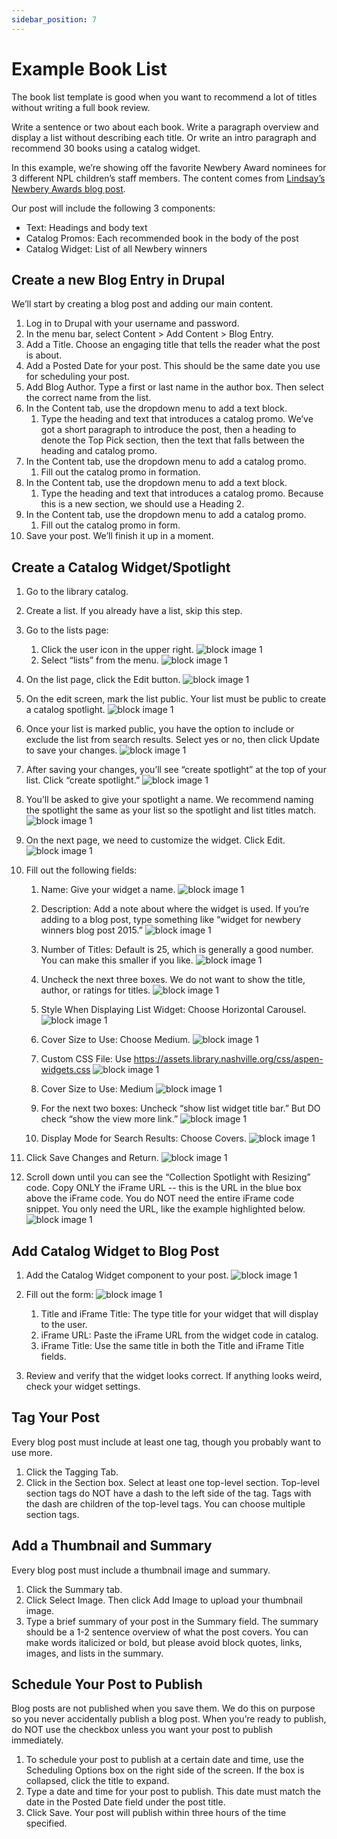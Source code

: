 ```yaml
---
sidebar_position: 7
---
```


# Example Book List

The book list template is good when you want to recommend a lot of titles without writing a full book review.

Write a sentence or two about each book. Write a paragraph overview and display a list without describing each title. Or write an intro paragraph and recommend 30 books using a catalog widget.

In this example, we’re showing off the favorite Newbery Award nominees for 3 different NPL children’s staff members. The content comes from [Lindsay’s Newbery Awards blog post](https://library.nashville.org/blog/2015/01/2015-newbery-awards).

Our post will include the following 3 components:
- Text: Headings and body text
- Catalog Promos: Each recommended book in the body of the post
- Catalog Widget: List of all Newbery winners

## Create a new Blog Entry in Drupal

We’ll start by creating a blog post and adding our main content.
1. Log in to Drupal with your username and password.
1. In the menu bar, select Content > Add Content > Blog Entry.
1. Add a Title. Choose an engaging title that tells the reader what the post is about.
1. Add a Posted Date for your post. This should be the same date you use for scheduling your post.
1. Add Blog Author. Type a first or last name in the author box. Then select the correct name from the list.
1. In the Content tab, use the dropdown menu to add a text block.
   1. Type the heading and text that introduces a catalog promo. We’ve got a short paragraph to introduce the post, then a heading to denote the Top Pick section, then the text that falls between the heading and catalog promo.
1. In the Content tab, use the dropdown menu to add a catalog promo.
   1. Fill out the catalog promo in formation.
1. In the Content tab, use the dropdown menu to add a text block.
   1. Type the heading and text that introduces a catalog promo. Because this is a new section, we should use a Heading 2.
1. In the Content tab, use the dropdown menu to add a catalog promo.
   1. Fill out the catalog promo in form.
1. Save your post. We’ll finish it up in a moment.

## Create a Catalog Widget/Spotlight

1. Go to the library catalog.

1. Create a list. If you already have a list, skip this step.

1. Go to the lists page:
   1. Click the user icon in the upper right.
   ![block image 1](/img/catalog-widget-2.png)
   1. Select “lists” from the menu.
   ![block image 1](/img/catalog-widget-3.png)

1. On the list page, click the Edit button.
![block image 1](/img/catalog-widget-4.png)

1. On the edit screen, mark the list public. Your list must be public to create a catalog spotlight.
![block image 1](/img/catalog-widget-5.png)

1. Once your list is marked public, you have the option to include or exclude the list from search results. Select yes or no, then click Update to save your changes.
![block image 1](/img/catalog-widget-6.png)

1. After saving your changes, you’ll see “create spotlight” at the top of your list. Click “create spotlight.”
![block image 1](/img/catalog-widget-7.png)

1. You’ll be asked to give your spotlight a name. We recommend naming the spotlight the same as your list so the spotlight and list titles match.
![block image 1](/img/catalog-widget-8.png)

1. On the next page, we need to customize the widget. Click Edit.
![block image 1](/img/catalog-widget-9.png)

1. Fill out the following fields:
   1. Name: Give your widget a name.
   ![block image 1](/img/catalog-widget-10.png)

   1. Description: Add a note about where the widget is used. If you’re adding to a blog post, type something like “widget for newbery winners blog post 2015.”
   ![block image 1](/img/catalog-widget-11.png)

   1. Number of Titles: Default is 25, which is generally a good number. You can make this smaller if you like.
   ![block image 1](/img/catalog-widget-12.png)

   1. Uncheck the next three boxes. We do not want to show the title, author, or ratings for titles.
   ![block image 1](/img/catalog-widget-13.png)

   1. Style When Displaying List Widget: Choose Horizontal Carousel.
   ![block image 1](/img/catalog-widget-14.png)

   1. Cover Size to Use: Choose Medium.
   ![block image 1](/img/catalog-widget-15.png)

   1. Custom CSS File: Use https://assets.library.nashville.org/css/aspen-widgets.css
   ![block image 1](/img/catalog-widget-16.png)

   1. Cover Size to Use: Medium
   ![block image 1](/img/catalog-widget-17.png)

   1. For the next two boxes: Uncheck “show list widget title bar.” But DO check “show the view more link.”
   ![block image 1](/img/catalog-widget-18.png)

   1. Display Mode for Search Results: Choose Covers.
   ![block image 1](/img/catalog-widget-19.png)

1. Click Save Changes and Return.
![block image 1](/img/catalog-widget-21.png)

1. Scroll down until you can see the “Collection Spotlight with Resizing” code. Copy ONLY the iFrame URL -- this is the URL in the blue box above the iFrame code. You do NOT need the entire iFrame code snippet. You only need the URL, like the example highlighted below.
![block image 1](/img/catalog-widget-20.png)

## Add Catalog Widget to Blog Post

1. Add the Catalog Widget component to your post.
![block image 1](/img/catalog-widget-23.png)

1. Fill out the form:
![block image 1](/img/catalog-widget-22.png)
   1. Title and iFrame Title: The type title for your widget that will display to the user.
   1. iFrame URL: Paste the iFrame URL from the widget code in catalog.
   1. iFrame Title: Use the same title in both the Title and iFrame Title fields.

1. Review and verify that the widget looks correct. If anything looks weird, check your widget settings.

## Tag Your Post

Every blog post must include at least one tag, though you probably want to use more.

1. Click the Tagging Tab.
1. Click in the Section box. Select at least one top-level section. Top-level section tags do NOT have a dash to the left side of the tag. Tags with the dash are children of the top-level tags. You can choose multiple section tags.

## Add a Thumbnail and Summary

Every blog post must include a thumbnail image and summary.

1. Click the Summary tab.
1. Click Select Image. Then click Add Image to upload your thumbnail image.
1. Type a brief summary of your post in the Summary field. The summary should be a 1-2 sentence overview of what the post covers. You can make words italicized or bold, but please avoid block quotes, links, images, and lists in the summary.

## Schedule Your Post to Publish

Blog posts are not published when you save them. We do this on purpose so you never accidentally publish a blog post. When you’re ready to publish, do NOT use the checkbox unless you want your post to publish immediately.

1. To schedule your post to publish at a certain date and time, use the Scheduling Options box on the right side of the screen. If the box is collapsed, click the title to expand.
1. Type a date and time for your post to publish. This date must match the date in the Posted Date field under the post title.
1. Click Save. Your post will publish within three hours of the time specified.
